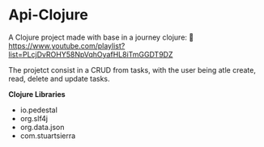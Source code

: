 # Api-Clojure

A Clojure project made with base in a journey clojure: 🔗 https://www.youtube.com/playlist?list=PLcjDvROHY58NpVqhOyafHL8iTmGGDT9DZ

The projetct consist in a CRUD from tasks, with the user being atle create, read, delete and update tasks. 

**Clojure Libraries**

- io.pedestal
- org.slf4j
- org.data.json
- com.stuartsierra
